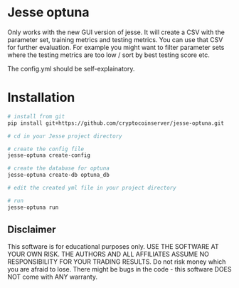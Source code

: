 # Jesse optuna

Only works with the new GUI version of jesse.
It will create a CSV with the parameter set, training metrics and testing metrics. 
You can use that CSV for further evaluation. For example you might want to filter parameter sets where the testing metrics are too low / sort by best testing score etc.

The config.yml should be self-explainatory.

# Installation

```sh
# install from git
pip install git+https://github.com/cryptocoinserver/jesse-optuna.git

# cd in your Jesse project directory

# create the config file
jesse-optuna create-config

# create the database for optuna 
jesse-optuna create-db optuna_db

# edit the created yml file in your project directory 

# run
jesse-optuna run

```


## Disclaimer
This software is for educational purposes only. USE THE SOFTWARE AT YOUR OWN RISK. THE AUTHORS AND ALL AFFILIATES ASSUME NO RESPONSIBILITY FOR YOUR TRADING RESULTS. Do not risk money which you are afraid to lose. There might be bugs in the code - this software DOES NOT come with ANY warranty.
